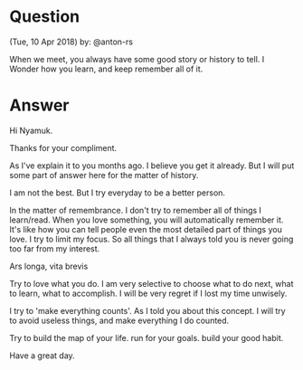 # Question

(Tue, 10 Apr 2018)
by: @anton-rs

When we meet, you always have some good story or history to tell.
I Wonder how you learn, and keep remember all of it.

# Answer

Hi Nyamuk.

Thanks for your compliment.

As I've explain it to you months ago. I believe you get it already.
But I will put some part of answer here for the matter of history.

I am not the best. But I try everyday to be a better person.

In the matter of remembrance. I don't try to remember all of things I
learn/read. When you love something, you will automatically remember
it. It's like how you can tell people even the most detailed part of
things you love. I try to limit my focus. So all things that I always
told you is never going too far from my interest.

Ars longa, vita brevis

Try to love what you do. I am very selective to choose what to do
next, what to learn, what to accomplish. I will be very regret if I
lost my time unwisely.

I try to 'make everything counts'. As I told you about this concept.
I will try to avoid useless things, and make everything I do counted.

Try to build the map of your life. run for your goals. build your
good habit.

Have a great day.
